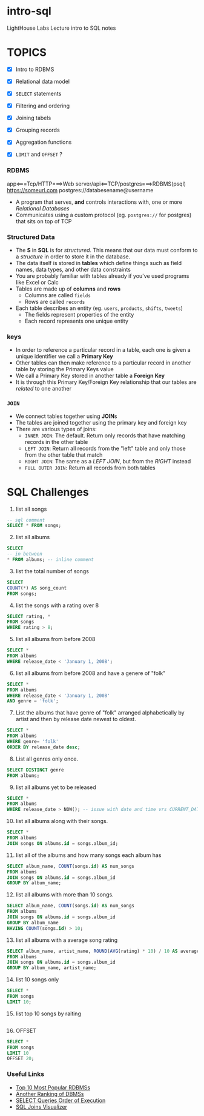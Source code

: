 # intro-sql
LightHouse Labs Lecture intro to SQL notes

# TOPICS
- [x] Intro to RDBMS
- [x] Relational data model
- [x] `SELECT` statements
- [x] Filtering and ordering
- [x] Joining tabels
- [x] Grouping records
- [x] Aggregation functions
- [x] `LIMIT` and `OFFSET` ?


### RDBMS
  app<===Tcp/HTTP===>Web server/api<==TCP/postgres===>RDBMS(psql)
  https://someurl.com                               postgres://databesename@username
- A program that serves, **and** controls interactions with, one or more _Relational Databases_
- Communicates using a custom protocol (eg. `postgres://` for postgres) that sits on top of TCP
### Structured Data
- The **S** in **SQL** is for _structured_. This means that our data must conform to a _structure_ in order to store it in the database.
- The data itself is stored in **tables** which define things such as field names, data types, and other data constraints
- You are probably familiar with tables already if you've used programs like Excel or Calc
- Tables are made up of **columns** and **rows**
  - Columns are called `fields`
  - Rows are called `records`
- Each table describes an entity (eg. `users`, `products`, `shifts`, `tweets`)
  - The fields represent properties of the entity
  - Each record represents one unique entity
### keys
- In order to reference a particular record in a table, each one is given a unique identifier we call a **Primary Key**
- Other tables can then make reference to a particular record in another table by storing the Primary Keys value
- We call a Primary Key stored in another table a **Foreign Key**
- It is through this Primary Key/Foreign Key relationship that our tables are _related_ to one another

### `JOIN`
- We connect tables together using **JOIN**s
- The tables are joined together using the primary key and foreign key
- There are various types of joins:
  - `INNER JOIN`: The default. Return only records that have matching records in the other table
  - `LEFT JOIN`: Return all records from the "left" table and only those from the other table that match
  - `RIGHT JOIN`: The same as a _LEFT JOIN_, but from the _RIGHT_ instead
  - `FULL OUTER JOIN`: Return all records from both tables
# SQL Challenges

1. list all songs
```sql
-- sql comment
SELECT * FROM songs;
```

2. list all albums
```sql
SELECT
-- in between
* FROM albums; -- inline comment
```

3. list the total number of songs
```sql
SELECT
COUNT(*) AS song_count
FROM songs;
```

4. list the songs with a rating over 8
```sql
SELECT rating, *
FROM songs
WHERE rating > 8;
```
5. list all albums from before 2008
```sql
SELECT * 
FROM albums
WHERE release_date < 'January 1, 2008';

```
6. list all albums from before 2008 and have a genere of "folk"
```sql
SELECT *
FROM albums
WHERE release_date < 'January 1, 2008'
AND genre = 'folk';

```
7. List the albums that have genre of "folk" arranged alphabetically by artist and then by release date newest to oldest.
```sql
SELECT *
FROM albums
WHERE genre= 'folk'
ORDER BY release_date desc;
```
8. List all genres only once.
```sql
SELECT DISTINCT genre
FROM albums;
```
9. list all albums yet to be released
```sql
SELECT *
FROM albums
WHERE release_date > NOW(); -- issue with date and time vrs CURRENT_DATE

```
10. list all albums along with their songs.
```sql
SELECT *
FROM albums
JOIN songs ON albums.id = songs.album_id;

```
11. list all of the albums and how many songs each album has
```sql
SELECT album_name, COUNT(songs.id) AS num_songs
FROM albums
JOIN songs ON albums.id = songs.album_id
GROUP BY album_name;

```
12. list all albums with more than 10 songs.
```sql
SELECT album_name, COUNT(songs.id) AS num_songs
FROM albums
JOIN songs ON albums.id = songs.album_id
GROUP BY album_name
HAVING COUNT(songs.id) > 10;
```
13. list all albums with a average song rating
```sql
SELECT album_name, artist_name, ROUND(AVG(rating) * 10) / 10 AS average_rating
FROM albums
JOIN songs ON albums.id = songs.album_id
GROUP BY album_name, artist_name;

```
14. list 10 songs only
```sql
SELECT *
FROM songs
LIMIT 10;
```
15. list top 10 songs by raiting
```sql

```
16. OFFSET 
```sql
SELECT *
FROM songs
LIMIT 10
OFFSET 20;
```
### Useful Links
- [Top 10 Most Popular RDBMSs](https://www.c-sharpcorner.com/article/what-are-the-most-popular-relational-databases/)
- [Another Ranking of DBMSs](https://db-engines.com/en/ranking)
- [SELECT Queries Order of Execution](https://sqlbolt.com/lesson/select_queries_order_of_execution)
- [SQL Joins Visualizer](https://sql-joins.leopard.in.ua/)